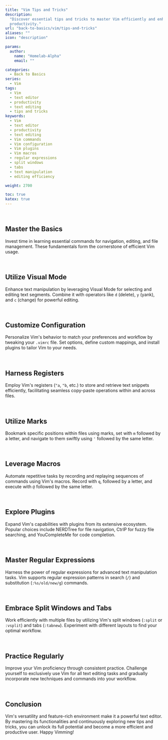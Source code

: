 ```yaml
---
title: "Vim Tips and Tricks"
description:
  "Discover essential tips and tricks to master Vim efficiently and enhance your
  productivity."
url: "back-to-basics/vim/tips-and-tricks"
aliases: ""
icon: "description"

params:
  author:
    name: "Homelab-Alpha"
    email: ""

categories:
  - Back to Basics
series:
  - Vim
tags:
  - Vim
  - text editor
  - productivity
  - text editing
  - tips and tricks
keywords:
  - Vim
  - text editor
  - productivity
  - text editing
  - Vim commands
  - Vim configuration
  - Vim plugins
  - Vim macros
  - regular expressions
  - split windows
  - tabs
  - text manipulation
  - editing efficiency

weight: 2700

toc: true
katex: true
---
```


<br />

## Master the Basics

Invest time in learning essential commands for navigation, editing, and file
management. These fundamentals form the cornerstone of efficient Vim usage.

<br />

## Utilize Visual Mode

Enhance text manipulation by leveraging Visual Mode for selecting and editing
text segments. Combine it with operators like `d` (delete), `y` (yank), and `c`
(change) for powerful editing.

<br />

## Customize Configuration

Personalize Vim's behavior to match your preferences and workflow by tweaking
your `.vimrc` file. Set options, define custom mappings, and install plugins to
tailor Vim to your needs.

<br />

## Harness Registers

Employ Vim's registers (`"a`, `"b`, etc.) to store and retrieve text snippets
efficiently, facilitating seamless copy-paste operations within and across
files.

<br />

## Utilize Marks

Bookmark specific positions within files using marks, set with `m` followed by a
letter, and navigate to them swiftly using `'` followed by the same letter.

<br />

## Leverage Macros

Automate repetitive tasks by recording and replaying sequences of commands using
Vim's macros. Record with `q`, followed by a letter, and execute with `@`
followed by the same letter.

<br />

## Explore Plugins

Expand Vim's capabilities with plugins from its extensive ecosystem. Popular
choices include NERDTree for file navigation, CtrlP for fuzzy file searching,
and YouCompleteMe for code completion.

<br />

## Master Regular Expressions

Harness the power of regular expressions for advanced text manipulation tasks.
Vim supports regular expression patterns in search (`/`) and substitution
(`:%s/old/new/g`) commands.

<br />

## Embrace Split Windows and Tabs

Work efficiently with multiple files by utilizing Vim's split windows
(`:split` or `:vsplit`) and tabs (`:tabnew`). Experiment with different layouts to
find your optimal workflow.

<br />

## Practice Regularly

Improve your Vim proficiency through consistent practice. Challenge yourself to
exclusively use Vim for all text editing tasks and gradually incorporate new
techniques and commands into your workflow.

<br />

## Conclusion

Vim's versatility and feature-rich environment make it a powerful text editor.
By mastering its functionalities and continuously exploring new tips and tricks,
you can unlock its full potential and become a more efficient and productive
user. Happy Vimming!
